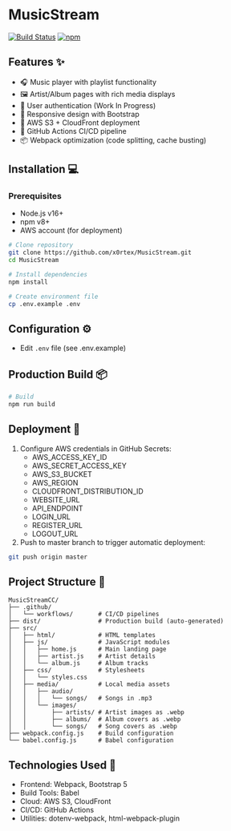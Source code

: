 # MusicStream

[![Build Status](https://github.com/x0rtex/MusicStream/actions/workflows/deploy.yml/badge.svg?event=push&label=Build)](https://github.com/x0rtex/MusicStream/actions)
[![npm](https://img.shields.io/npm/v/webpack)](https://www.npmjs.com/package/webpack)

## Features ✨

- 🎧 Music player with playlist functionality
- 🖼️ Artist/Album pages with rich media displays
- 🔐 User authentication (Work In Progress)
- 📱 Responsive design with Bootstrap
- 🚀 AWS S3 + CloudFront deployment
- 🔄 GitHub Actions CI/CD pipeline
- 📦 Webpack optimization (code splitting, cache busting)

## Installation 💻

### Prerequisites

- Node.js v16+
- npm v8+
- AWS account (for deployment)

```bash
# Clone repository
git clone https://github.com/x0rtex/MusicStream.git
cd MusicStream

# Install dependencies
npm install

# Create environment file
cp .env.example .env
```

## Configuration ⚙️

- Edit `.env` file (see .env.example)

## Production Build 📦

```bash
# Build
npm run build
```

## Deployment 🚀

1. Configure AWS credentials in GitHub Secrets:
    - AWS_ACCESS_KEY_ID
    - AWS_SECRET_ACCESS_KEY
    - AWS_S3_BUCKET
    - AWS_REGION
    - CLOUDFRONT_DISTRIBUTION_ID
    - WEBSITE_URL
    - API_ENDPOINT
    - LOGIN_URL
    - REGISTER_URL
    - LOGOUT_URL
2. Push to master branch to trigger automatic deployment:

```bash
git push origin master
````

## Project Structure 📂

```
MusicStreamCC/
├── .github/
│   └── workflows/       # CI/CD pipelines
├── dist/                # Production build (auto-generated)
├── src/
│   ├── html/            # HTML templates
│   ├── js/              # JavaScript modules
│   │   ├── home.js      # Main landing page
│   │   ├── artist.js    # Artist details
│   │   └── album.js     # Album tracks
│   ├── css/             # Stylesheets
│   │   └── styles.css
│   ├── media/           # Local media assets
│   │   ├── audio/
│   │   │   └── songs/   # Songs in .mp3
│   │   └── images/
│   │       ├── artists/ # Artist images as .webp
│   │       ├── albums/  # Album covers as .webp
│   │       └── songs/   # Song covers as .webp
├── webpack.config.js    # Build configuration
└── babel.config.js      # Babel configuration
```

## Technologies Used 🔧

- Frontend: Webpack, Bootstrap 5
- Build Tools: Babel
- Cloud: AWS S3, CloudFront
- CI/CD: GitHub Actions
- Utilities: dotenv-webpack, html-webpack-plugin

